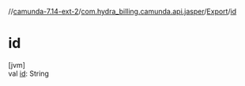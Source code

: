 //[camunda-7.14-ext-2](../../../index.md)/[com.hydra_billing.camunda.api.jasper](../index.md)/[Export](index.md)/[id](id.md)

# id

[jvm]\
val [id](id.md): String
